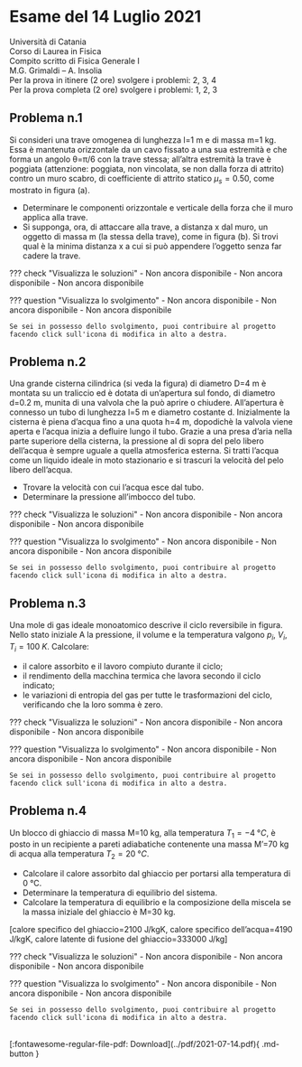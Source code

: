 # Esame del 14 Luglio 2021
Università di Catania <br>
Corso di Laurea in Fisica <br>
Compito scritto di Fisica Generale I <br>
M.G. Grimaldi – A. Insolia <br>
Per la prova in itinere (2 ore) svolgere i problemi: 2, 3, 4 <br>
Per la prova completa (2 ore) svolgere i problemi: 1, 2, 3 <br>

## Problema n.1
Si consideri una trave omogenea di lunghezza l=1 m e di massa m=1 kg. Essa è mantenuta orizzontale da un cavo fissato a una sua estremità e che forma un angolo θ=π/6 con la trave stessa; all’altra estremità la trave è poggiata (attenzione: poggiata, non vincolata, se non dalla forza di attrito) contro un muro scabro, di coefficiente di attrito statico $μ_s=0.50$, come mostrato in figura (a).

- Determinare le componenti orizzontale e verticale della forza che il muro applica alla trave.
- Si supponga, ora, di attaccare alla trave, a distanza x dal muro, un oggetto di massa m (la stessa della trave), come in figura (b). Si trovi qual è la minima distanza x a cui si può appendere l’oggetto senza far cadere la trave.

??? check "Visualizza le soluzioni"
    - Non ancora disponibile
    - Non ancora disponibile
    - Non ancora disponibile

??? question "Visualizza lo svolgimento"
    - Non ancora disponibile
    - Non ancora disponibile
    - Non ancora disponibile
    
    Se sei in possesso dello svolgimento, puoi contribuire al progetto facendo click sull'icona di modifica in alto a destra.

## Problema n.2
Una grande cisterna cilindrica (si veda la figura) di diametro D=4 m è montata su un traliccio ed è dotata di un’apertura sul fondo, di diametro d=0.2 m, munita di una valvola che la può aprire o chiudere. All’apertura è connesso un tubo di lunghezza l=5 m e diametro costante d. Inizialmente la cisterna è piena d’acqua fino a una quota h=4 m, dopodichè la valvola viene aperta e l’acqua inizia a defluire lungo il tubo. Grazie a una presa d’aria nella parte superiore della cisterna, la pressione al di sopra del pelo libero dell’acqua è sempre uguale a quella atmosferica esterna. Si tratti l’acqua come un liquido ideale in moto stazionario e si trascuri la velocità del pelo libero dell’acqua.

- Trovare la velocità con cui l’acqua esce dal tubo.
- Determinare la pressione all’imbocco del tubo.

??? check "Visualizza le soluzioni"
    - Non ancora disponibile
    - Non ancora disponibile
    - Non ancora disponibile

??? question "Visualizza lo svolgimento"
    - Non ancora disponibile
    - Non ancora disponibile
    - Non ancora disponibile
    
    Se sei in possesso dello svolgimento, puoi contribuire al progetto facendo click sull'icona di modifica in alto a destra.

## Problema n.3
Una mole di gas ideale monoatomico descrive il ciclo reversibile in figura. Nello stato iniziale A la pressione, il volume e la temperatura valgono $p_i$, $V_i$, $T_i=100  \; K$. Calcolare:

- il calore assorbito e il lavoro compiuto durante il ciclo;
- il rendimento della macchina termica che lavora secondo il ciclo indicato;
- le variazioni di entropia del gas per tutte le trasformazioni del ciclo, verificando che la loro somma è zero.

??? check "Visualizza le soluzioni"
    - Non ancora disponibile
    - Non ancora disponibile
    - Non ancora disponibile

??? question "Visualizza lo svolgimento"
    - Non ancora disponibile
    - Non ancora disponibile
    - Non ancora disponibile
    
    Se sei in possesso dello svolgimento, puoi contribuire al progetto facendo click sull'icona di modifica in alto a destra.

## Problema n.4
Un blocco di ghiaccio di massa M=10 kg, alla temperatura $T_1=-4 \; °C$, è posto in un recipiente a pareti adiabatiche contenente una massa M’=70 kg di acqua alla temperatura $T_2=20 \; °C$.

- Calcolare il calore assorbito dal ghiaccio per portarsi alla temperatura di 0 °C.
- Determinare la temperatura di equilibrio del sistema.
- Calcolare la temperatura di equilibrio e la composizione della miscela se la massa iniziale del ghiaccio è M=30 kg.

[calore specifico del ghiaccio=2100 J/kgK, calore specifico dell’acqua=4190 J/kgK, calore latente di
fusione del ghiaccio=333000 J/kg]

??? check "Visualizza le soluzioni"
    - Non ancora disponibile
    - Non ancora disponibile
    - Non ancora disponibile

??? question "Visualizza lo svolgimento"
    - Non ancora disponibile
    - Non ancora disponibile
    - Non ancora disponibile
    
    Se sei in possesso dello svolgimento, puoi contribuire al progetto facendo click sull'icona di modifica in alto a destra.

<br>
[:fontawesome-regular-file-pdf: Download](../pdf/2021-07-14.pdf){ .md-button }
